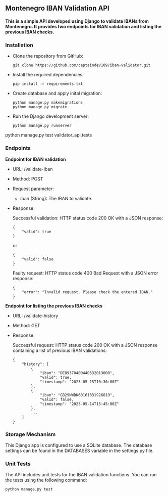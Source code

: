 ## Montenegro IBAN Validation API
#### This is a simple API developed using Django to validate IBANs from Montenegro. It provides two endpoints for IBAN validation and listing the previous IBAN checks.
### Installation
- Clone the repository from GitHub:
    ```
    git clone https://github.com/captaindev109/iban-validator.git
    ```
- Install the required dependencies:
    ```
    pip install -r requirements.txt
    ```
- Create database and apply inital migration:
    ```
    python manage.py makemigrations
    python manage.py migrate
    ```
- Run the Django development server:
    ```
    python manage.py runserver
    ```
python manage.py test validator_api.tests

### Endpoints
**Endpoint for IBAN validation**

- URL: /validate-iban

- Method: POST

- Request parameter:

    * iban (String): The IBAN to validate.
- Response:

     Successful validation: HTTP status code 200 OK with a JSON response:
    ```
    {
        "valid": true
    }
    ```   
    or
    ```
    {
        "valid": false
    }
    ```   

    Faulty request: HTTP status code 400 Bad Request with a JSON error response:
    ```
    {
        "error": "Invalid request. Please check the entered IBAN."
    }
    ```  

**Endpoint for listing the previous IBAN checks**

- URL: /validate-history

- Method: GET

- Response:

    Successful request: HTTP status code 200 OK with a JSON response containing a list of previous IBAN validations:
    ```   
    {
        "history": [
            {
                "iban": "DE89370400440532013000",
                "valid": true,
                "timestamp": "2023-05-15T10:30:00Z"
            },
            {
                "iban": "GB29NWBK60161331926819",
                "valid": false,
                "timestamp": "2023-05-14T15:45:00Z"
            },
            ...
        ]
    }

### Storage Mechanism
This Django app is configured to use a SQLite database. The database settings can be found in the DATABASES variable in the settings.py file.

### Unit Tests
The API includes unit tests for the IBAN validation functions. You can run the tests using the following command:
```
python manage.py test
```